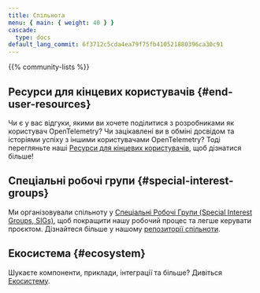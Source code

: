 ```yaml
---
title: Спільнота
menu: { main: { weight: 40 } }
cascade:
  type: docs
default_lang_commit: 6f3712c5cda4ea79f75fb410521880396ca30c91
---
```


{{% community-lists %}}

## Ресурси для кінцевих користувачів {#end-user-resources}

Чи є у вас відгуки, якими ви хочете поділитися з розробниками як користувач OpenTelemetry? Чи зацікавлені ви в обміні досвідом та історіями успіху з іншими користувачами OpenTelemetry? Тоді перегляньте наші [Ресурси для кінцевих користувачів](/community/end-user/), щоб дізнатися більше!

## Спеціальні робочі групи {#special-interest-groups}

Ми організовували спільноту у [Спеціальні Робочі Групи (Special Interest Groups, SIGs)](https://github.com/open-telemetry/community#special-interest-groups), щоб покращити нашу робочий процес та легше керувати проєктом. Дізнайтеся більше у нашому [репозиторії спільноти](https://github.com/open-telemetry/community).

## Екосистема {#ecosystem}

Шукаєте компоненти, приклади, інтеграції та більше? Дивіться [Екосистему](/ecosystem/).
